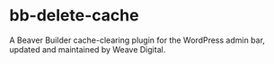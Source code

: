 # bb-delete-cache
A Beaver Builder cache-clearing plugin for the WordPress admin bar, updated and maintained by Weave Digital.
